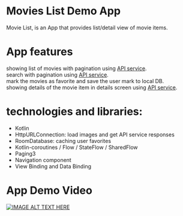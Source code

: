 # Movies List Demo App

Movie List, is an App  that provides list/detail view of movie items.

# App features

showing list of movies with pagination using [API service](https://api.themoviedb.org/3/discover/movie). <br />
search  with pagination using [API service](https://api.themoviedb.org/3/search/movie). <br />
mark the movies as favorite and save the user mark to local DB. <br />
showing details of the movie item in details screen using [API service](https://api.themoviedb.org/3/movie/$movieId). <br />

# technologies and libraries:
- Kotlin
- HttpURLConnection: load images and get API service responses
- RoomDatabase: caching user favorites
- Kotlin-coroutines / Flow / StateFlow / SharedFlow 
- Paging3
- Navigation component
- View Binding and Data Binding


# App Demo Video

[![IMAGE ALT TEXT HERE](https://img.youtube.com/vi/pHhLXSFs-Zs/0.jpg)](https://www.youtube.com/watch?v=pHhLXSFs-Zs)
